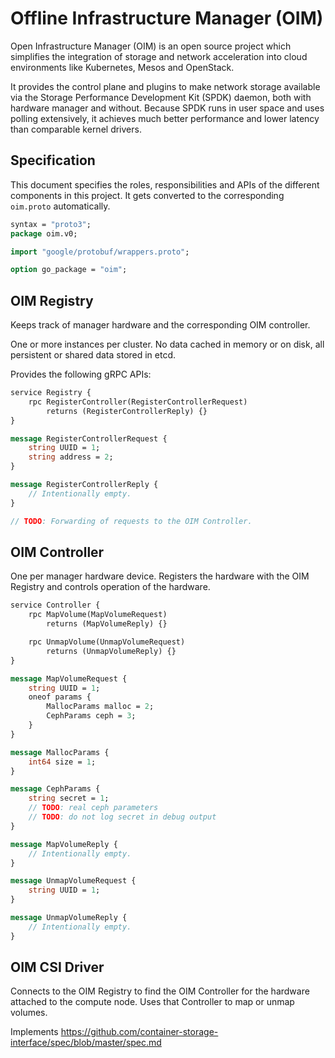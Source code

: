 # Offline Infrastructure Manager (OIM)

Open Infrastructure Manager (OIM) is an open source project which
simplifies the integration of storage and network acceleration into
cloud environments like Kubernetes, Mesos and OpenStack.

It provides the control plane and plugins to make network storage
available via the Storage Performance Development Kit (SPDK) daemon,
both with hardware manager and without. Because SPDK runs in user
space and uses polling extensively, it achieves much better
performance and lower latency than comparable kernel drivers.

## Specification

This document specifies the roles, responsibilities and APIs of the
different components in this project. It gets converted to the
corresponding `oim.proto` automatically.

```protobuf
syntax = "proto3";
package oim.v0;

import "google/protobuf/wrappers.proto";

option go_package = "oim";
```

## OIM Registry

Keeps track of manager hardware and the corresponding OIM controller.

One or more instances per cluster. No data cached in memory or on disk, all persistent or shared data stored in etcd.

Provides the following gRPC APIs:

```protobuf
service Registry {
    rpc RegisterController(RegisterControllerRequest)
        returns (RegisterControllerReply) {}
}

message RegisterControllerRequest {
    string UUID = 1;
    string address = 2;
}

message RegisterControllerReply {
    // Intentionally empty.
}

// TODO: Forwarding of requests to the OIM Controller.
```

## OIM Controller

One per manager hardware device. Registers the hardware with the OIM
Registry and controls operation of the hardware.

```protobuf
service Controller {
    rpc MapVolume(MapVolumeRequest)
        returns (MapVolumeReply) {}

    rpc UnmapVolume(UnmapVolumeRequest)
        returns (UnmapVolumeReply) {}
}

message MapVolumeRequest {
    string UUID = 1;
    oneof params {
        MallocParams malloc = 2;
        CephParams ceph = 3;
    }
}

message MallocParams {
    int64 size = 1;
}

message CephParams {
    string secret = 1;
    // TODO: real ceph parameters
    // TODO: do not log secret in debug output
}

message MapVolumeReply {
    // Intentionally empty.
}

message UnmapVolumeRequest {
    string UUID = 1;
}

message UnmapVolumeReply {
    // Intentionally empty.
}
```

## OIM CSI Driver

Connects to the OIM Registry to find the OIM Controller for the
hardware attached to the compute node. Uses that Controller to
map or unmap volumes.

Implements https://github.com/container-storage-interface/spec/blob/master/spec.md
